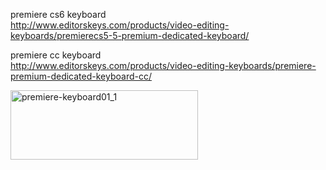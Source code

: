 premiere cs6 keyboard  
<http://www.editorskeys.com/products/video-editing-keyboards/premierecs5-5-premium-dedicated-keyboard/>

premiere cc keyboard  
<http://www.editorskeys.com/products/video-editing-keyboards/premiere-premium-dedicated-keyboard-cc/>

[<img src="http://brontosaurusrex.mooo.com/wp-content/uploads/2013/11/premiere-keyboard01_1-300x111.jpg" alt="premiere-keyboard01_1" width="300" height="111" class="alignleft size-medium wp-image-2839" />][1]

 [1]: http://brontosaurusrex.mooo.com/wp-content/uploads/2013/11/premiere-keyboard01_1.jpg